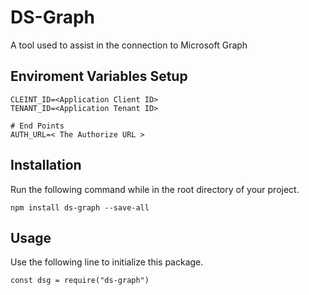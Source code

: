 # DS-Graph

A tool used to assist in the connection to Microsoft Graph

## Enviroment Variables Setup

```
CLEINT_ID=<Application Client ID>
TENANT_ID=<Application Tenant ID>

# End Points
AUTH_URL=< The Authorize URL >
```

## Installation

Run the following command while in the root directory of your project.
```
npm install ds-graph --save-all
```

## Usage

Use the following line to initialize this package.
```
const dsg = require("ds-graph")
```
